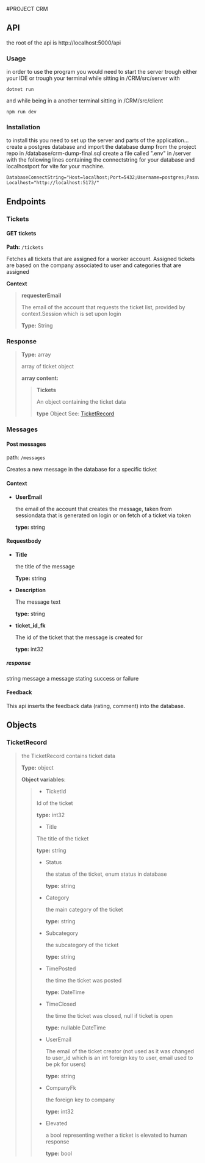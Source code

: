 #PROJECT CRM


## API
the root of the api is http://localhost:5000/api

### Usage

in order to use the program you would need to start the server trough either your IDE or trough your terminal while sitting in /CRM/src/server with

```
dotnet run
```

and while being in a another terminal sitting in /CRM/src/client

```
npm run dev
```

### Installation

to install this you need to set up the server and parts of the application...
create a postgres database and import the database dump from the project repo in /database/crm-dump-final.sql
create a file called ".env" in /server with the following lines containing the connectstring for your database and localhostport for vite for your machine.
```
DatabaseConnectString="Host=localhost;Port=5432;Username=postgres;Password=postgres;Database=crm;SearchPath=public"
Localhost="http://localhost:5173/"
```

## Endpoints

### Tickets

#### **GET** tickets
  **Path:** `/tickets`
  
  Fetches all tickets that are assigned for a worker account. Assigned tickets are based on the company associated to user and categories that are assigned
  
  __Context__
  >
  >**requesterEmail**
  >
  >The email of the account that requests the ticket list, provided by context.Session which is set upon login
  >
  >**Type:** String
  
  ### Response
  >
  >**Type:** array
  >
  >array of ticket object
  >
  >**array content:**
  >>
  >>**Tickets**
  >>
  >> An object containing the ticket data
  >>
  >> **type** Object See: [TicketRecord](#ticketrecord)
      
  
        
### Messages

#### Post messages
path: `/messages`

Creates a new message in the database for a specific ticket

#### Context

* **UserEmail**

  the email of the account that creates the message, taken from sessiondata that is generated on login or on fetch of a ticket via token

  **type:** string 

#### Requestbody

* **Title**

  the title of the message

  **Type:** string

* **Description**

  The message text
  
  **type:** string

* **ticket_id_fk**

  The id of the ticket that the message is created for

  **type:** int32

##### response
string message
a message stating success or failure


#### Feedback 

This api inserts the  feedback data (rating, comment) into the database.


## Objects

### TicketRecord
>
>the TicketRecord contains ticket data
>
>**Type:** object
>
>**Object variables**:
>>
>>* TicketId
>>          
>>  Id of the ticket
>>     
>>  **type:** int32
>>* Title
>>   
>>  The title of the ticket
>>     
>>   **type:** string
>>* Status
>>    
>>   the status of the ticket, enum status in database
>>   
>>   **type:** string
>>* Category
>>  
>>   the main category of the ticket
>>   
>>   **type:** string
>>* Subcategory
>>  
>>   the subcategory of the ticket
>>   
>>   **type:** string
>>* TimePosted
>>  
>>   the time the ticket was posted
>>   
>>   **type:** DateTime
>>* TimeClosed
>>  
>>   the time the ticket was closed, null if ticket is open
>>   
>>   **type:** nullable DateTime
>>* UserEmail
>>  
>>   The email of the ticket creator (not used as it was changed to user_id which is an int foreign key to user, email used to be pk for users)
>>   
>>   **type:** string
>>* CompanyFk
>>  
>>   the foreign key to company
>>   
>>   **type:** int32
>>* Elevated
>>
>>   a bool representing wether a ticket is elevated to human response
>>   
>>   **type:** bool
